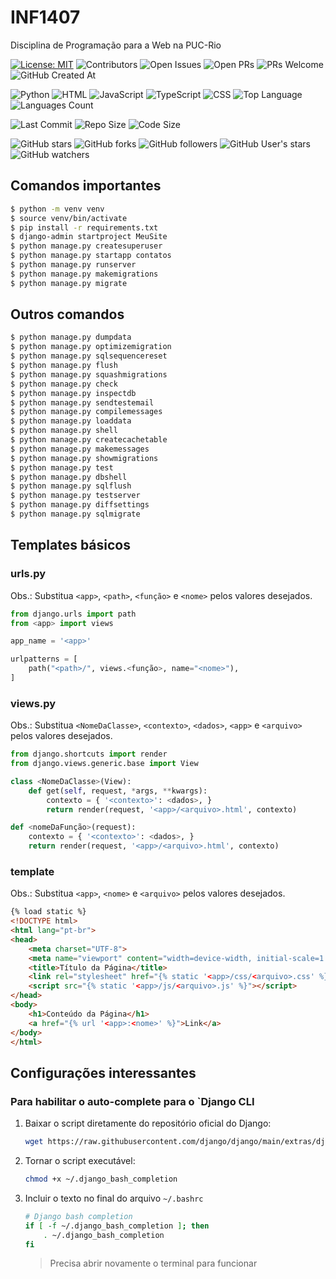 # INF1407
Disciplina de Programação para a Web na PUC-Rio

[![License: MIT](https://img.shields.io/badge/license-MIT-green.svg)](https://opensource.org/licenses/MIT)
![Contributors](https://img.shields.io/github/contributors/AlexandreMeslin/INF1304)
![Open Issues](https://img.shields.io/github/issues/AlexandreMeslin/INF1304)
![Open PRs](https://img.shields.io/github/issues-pr/AlexandreMeslin/INF1304)
![PRs Welcome](https://img.shields.io/badge/PRs-welcome-brightgreen.svg)
![GitHub Created At](https://img.shields.io/github/created-at/AlexandreMeslin/INF1407)

![Python](https://img.shields.io/badge/language-Python-yellow.svg)
![HTML](https://img.shields.io/badge/language-HTML-brown.svg)
![JavaScript](https://img.shields.io/badge/language-JavaScript-green.svg)
![TypeScript](https://img.shields.io/badge/language-TypeScript-darkgreen.svg)
![CSS](https://img.shields.io/badge/language-css-blue.svg)
![Top Language](https://img.shields.io/github/languages/top/AlexandreMeslin/INF1407)
![Languages Count](https://img.shields.io/github/languages/count/AlexandreMeslin/INF1407)

![Last Commit](https://img.shields.io/github/last-commit/AlexandreMeslin/INF1407)
![Repo Size](https://img.shields.io/github/repo-size/AlexandreMeslin/INF1407)
![Code Size](https://img.shields.io/github/languages/code-size/AlexandreMeslin/INF1407)

![GitHub stars](https://img.shields.io/github/stars/AlexandreMeslin/INF1407?style=social)
![GitHub forks](https://img.shields.io/github/forks/AlexandreMeslin/INF1407?style=social)
![GitHub followers](https://img.shields.io/github/followers/AlexandreMeslin)
![GitHub User's stars](https://img.shields.io/github/stars/AlexandreMeslin)
![GitHub watchers](https://img.shields.io/github/watchers/AlexandreMeslin/INF1407)

## Comandos importantes

```bash
$ python -m venv venv
$ source venv/bin/activate
$ pip install -r requirements.txt
$ django-admin startproject MeuSite
$ python manage.py createsuperuser
$ python manage.py startapp contatos
$ python manage.py runserver
$ python manage.py makemigrations
$ python manage.py migrate
```

## Outros comandos
```bash
$ python manage.py dumpdata        
$ python manage.py optimizemigration  
$ python manage.py sqlsequencereset
$ python manage.py flush           
$ python manage.py squashmigrations
$ python manage.py check             
$ python manage.py inspectdb       
$ python manage.py sendtestemail      
$ python manage.py compilemessages   
$ python manage.py loaddata        
$ python manage.py shell              
$ python manage.py createcachetable  
$ python manage.py makemessages    
$ python manage.py showmigrations     
$ python manage.py test
$ python manage.py dbshell           
$ python manage.py sqlflush           
$ python manage.py testserver
$ python manage.py diffsettings      
$ python manage.py sqlmigrate
```

## Templates básicos

### urls.py
Obs.: Substitua `<app>`, `<path>`, `<função>` e `<nome>` pelos valores desejados.
```python
from django.urls import path
from <app> import views

app_name = '<app>'

urlpatterns = [
    path("<path>/", views.<função>, name="<nome>"),
] 
```

### views.py
Obs.: Substitua `<NomeDaClasse>`, `<contexto>`, `<dados>`, `<app>` e `<arquivo>` pelos valores desejados.
```python
from django.shortcuts import render
from django.views.generic.base import View

class <NomeDaClasse>(View):
    def get(self, request, *args, **kwargs):
        contexto = { '<contexto>': <dados>, }
        return render(request, '<app>/<arquivo>.html', contexto)

def <nomeDaFunção>(request):
    contexto = { '<contexto>': <dados>, }
    return render(request, '<app>/<arquivo>.html', contexto)
```

### template
Obs.: Substitua `<app>`, `<nome>` e `<arquivo>` pelos valores desejados.
```html
{% load static %}
<!DOCTYPE html>
<html lang="pt-br">
<head>
    <meta charset="UTF-8">
    <meta name="viewport" content="width=device-width, initial-scale=1.0">
    <title>Título da Página</title>
    <link rel="stylesheet" href="{% static '<app>/css/<arquivo>.css' %}">
    <script src="{% static '<app>/js/<arquivo>.js' %}"></script>
</head>
<body> 
    <h1>Conteúdo da Página</h1>
    <a href="{% url '<app>:<nome>' %}">Link</a>
</body>
</html>
``` 

## Configurações interessantes

### Para habilitar o auto-complete para o `Django CLI

1. Baixar o script diretamente do repositório oficial do Django:
    ```bash
    wget https://raw.githubusercontent.com/django/django/main/extras/django_bash_completion -O ~/.django_bash_completion
    ```

1. Tornar o script executável:
    ```bash
    chmod +x ~/.django_bash_completion
    ```

1. Incluir o texto no final do arquivo `~/.bashrc`
    ```bash
    # Django bash completion
    if [ -f ~/.django_bash_completion ]; then
        . ~/.django_bash_completion
    fi
    ```
    > Precisa abrir novamente o terminal para funcionar
